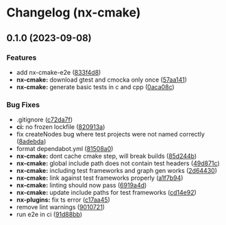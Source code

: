 # Changelog (nx-cmake)

## 0.1.0 (2023-09-08)


### Features

* add nx-cmake-e2e ([833f4d8](https://github.com/clemenscodes/nx-plugins/commit/833f4d844cf5b28ff296e26eecd934ac38110e70))
* **nx-cmake:** download gtest and cmocka only once ([57aa141](https://github.com/clemenscodes/nx-plugins/commit/57aa14171d77be79ff1659840256c24998b22d6e))
* **nx-cmake:** generate basic tests in c and cpp ([0aca08c](https://github.com/clemenscodes/nx-plugins/commit/0aca08c65465c6ff45814dd6376480fd2a993551))


### Bug Fixes

* .gitignore ([c72da7f](https://github.com/clemenscodes/nx-plugins/commit/c72da7f0d5003df6ef2f6897230beedc1e463d0a))
* **ci:** no frozen lockfile ([820913a](https://github.com/clemenscodes/nx-plugins/commit/820913ac9ae0bd9c14acb15470bd1be719769fbc))
* fix createNodes bug where test projects were not named correctly ([8adebda](https://github.com/clemenscodes/nx-plugins/commit/8adebdabbc27e8ff513d5e9337f2ffd4d7e776a3))
* format dependabot.yml ([81508a0](https://github.com/clemenscodes/nx-plugins/commit/81508a0cf1702ec8c806d238b7453076c36341db))
* **nx-cmake:** dont cache cmake step, will break builds ([85d244b](https://github.com/clemenscodes/nx-plugins/commit/85d244b9bf0885cab0a9aa2e3ee34c6496bdde46))
* **nx-cmake:** global include path does not contain test headers ([49d871c](https://github.com/clemenscodes/nx-plugins/commit/49d871cffbe4f9c6c661f8de55a6c85aa0fe1823))
* **nx-cmake:** including test frameworks and graph gen works ([2d64430](https://github.com/clemenscodes/nx-plugins/commit/2d64430d47940431aa86c1f30a1e6f5f23cb01cc))
* **nx-cmake:** link against test frameworks properly ([a1f7b94](https://github.com/clemenscodes/nx-plugins/commit/a1f7b94bf05d20ac96cb19510b1f6b5b9c18061c))
* **nx-cmake:** linting should now pass ([6919a4d](https://github.com/clemenscodes/nx-plugins/commit/6919a4d718153f28abbc2cb353ddb3cb366612f6))
* **nx-cmake:** update include paths for test frameworks ([cd14e92](https://github.com/clemenscodes/nx-plugins/commit/cd14e922393a1b3b5a461fe4cec92b98d83cddbf))
* **nx-plugins:** fix ts error ([c17aa45](https://github.com/clemenscodes/nx-plugins/commit/c17aa4512169381f7b70936233ae8e6043c216d7))
* remove lint warnings ([9010721](https://github.com/clemenscodes/nx-plugins/commit/9010721a116a0348d31d8c1ae0b3bc6a7bbe259b))
* run e2e in ci ([91d88bb](https://github.com/clemenscodes/nx-plugins/commit/91d88bbe11b547a4f9b5c2b9b4994a6b41a93603))

